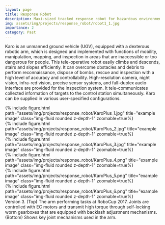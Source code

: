 ```yaml
---
layout: page
title: Response Robot
description: Maxi-sized tracked response robot for hazardous environments
img: assets/img/projects/response_robot/robot1_1.jpg
importance: 2
category: Past
---
```


Karo is an unmanned ground vehicle (UGV), equipped with a dexterous robotic arm, which is designed and implemented with functions of mobility, manipulation, mapping, and inspection in areas that are inaccessible or too dangerous for people. This tele-operative robot easily climbs and descends, stairs and slopes efficiently. It can overcome obstacles and debris to perform reconnaissance, dispose of bombs, rescue and inspection with a high level of accuracy and controllability. High-resolution camera, night vision, infra-red vision, precise sensor systems, and full-duplex audio interface are provided for the inspection system. It tele-communicates collected information of targets to the control station simultaneously. Karo can be supplied in various user-specified configurations.

<div class="row">
    <div class="col-sm mt-3 mt-md-0">
        {% include figure.html path="assets/img/projects/response_robot/KaroPlus_1.jpg" title="example image" class="img-fluid rounded z-depth-1" zoomable=true%}
    </div>
    <div class="col-sm mt-3 mt-md-0">
        {% include figure.html path="assets/img/projects/response_robot/KaroPlus_2.jpg" title="example image" class="img-fluid rounded z-depth-1" zoomable=true%}
    </div>
    <div class="col-sm mt-3 mt-md-0">
        {% include figure.html path="assets/img/projects/response_robot/KaroPlus_3.jpg" title="example image" class="img-fluid rounded z-depth-1" zoomable=true%}
    </div>
</div>
<div class="row">
    <div class="col-sm mt-3 mt-md-0">
        {% include figure.html path="assets/img/projects/response_robot/KaroPlus_4.png" title="example image" class="img-fluid rounded z-depth-1" zoomable=true%}
    </div>
    <div class="col-sm mt-3 mt-md-0">
        {% include figure.html path="assets/img/projects/response_robot/KaroPlus_5.png" title="example image" class="img-fluid rounded z-depth-1" zoomable=true%}
    </div>
    <div class="col-sm mt-3 mt-md-0">
        {% include figure.html path="assets/img/projects/response_robot/KaroPlus_6.png" title="example image" class="img-fluid rounded z-depth-1" zoomable=true%}
    </div>
</div>
<div class="caption">
    Version 3. (Top) The arm performing tasks at RoboCup 2017. Joints are controlled with EC motors and transmit high torque through self-locking worm gearboxes that are equipped with backlash adjustment mechanisms. (Bottom) Shows key joint mechanisms used in the arm.
</div>
